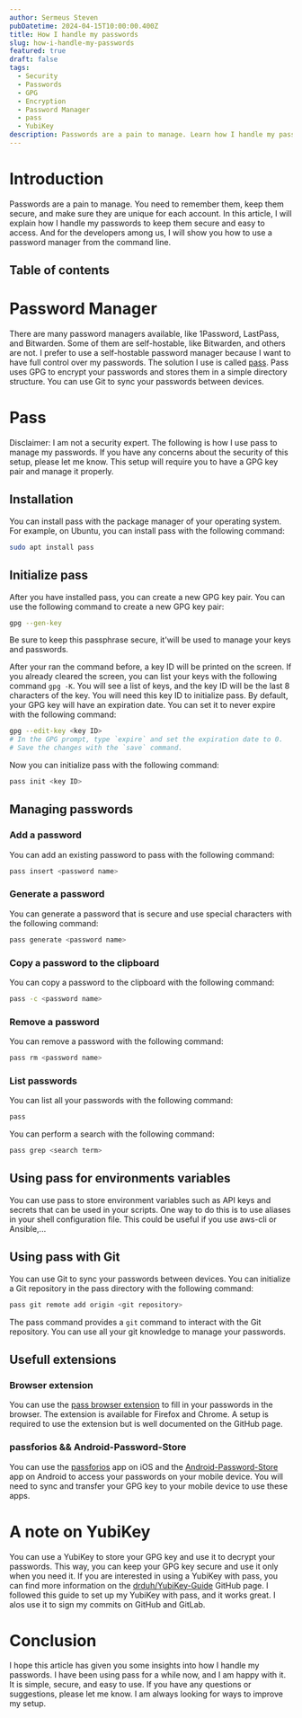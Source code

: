```yaml
---
author: Sermeus Steven
pubDatetime: 2024-04-15T10:00:00.400Z
title: How I handle my passwords
slug: how-i-handle-my-passwords
featured: true
draft: false
tags:
  - Security
  - Passwords
  - GPG
  - Encryption
  - Password Manager
  - pass
  - YubiKey
description: Passwords are a pain to manage. Learn how I handle my passwords to keep them secure and easy to access.
---
```


# Introduction

Passwords are a pain to manage. You need to remember them, keep them secure, and make sure they are unique for each account. In this article, I will explain how I handle my passwords to keep them secure and easy to access. And for the developers among us, I will show you how to use a password manager from the command line.

## Table of contents

# Password Manager

There are many password managers available, like 1Password, LastPass, and Bitwarden. Some of them are self-hostable, like Bitwarden, and others are not. I prefer to use a self-hostable password manager because I want to have full control over my passwords. The solution I use is called [pass](https://www.passwordstore.org/). Pass uses GPG to encrypt your passwords and stores them in a simple directory structure. You can use Git to sync your passwords between devices.

# Pass

Disclaimer: I am not a security expert. The following is how I use pass to manage my passwords. If you have any concerns about the security of this setup, please let me know. This setup will require you to have a GPG key pair and manage it properly.

## Installation

You can install pass with the package manager of your operating system. For example, on Ubuntu, you can install pass with the following command:

```bash
sudo apt install pass
```

## Initialize pass

After you have installed pass, you can create a new GPG key pair. You can use the following command to create a new GPG key pair:

```bash
gpg --gen-key
```

Be sure to keep this passphrase secure, it'will be used to manage your keys and passwords.

After your ran the command before, a key ID will be printed on the screen. If you already cleared the screen, you can list your keys with the following command `gpg -K`. You will see a list of keys, and the key ID will be the last 8 characters of the key. You will need this key ID to initialize pass. By default, your GPG key will have an expiration date. You can set it to never expire with the following command:

```bash
gpg --edit-key <key ID>
# In the GPG prompt, type `expire` and set the expiration date to 0.
# Save the changes with the `save` command.
```

Now you can initialize pass with the following command:

```bash
pass init <key ID>
```

## Managing passwords

### Add a password

You can add an existing password to pass with the following command:

```bash
pass insert <password name>
```

### Generate a password

You can generate a password that is secure and use special characters with the following command:

```bash
pass generate <password name>
```

### Copy a password to the clipboard

You can copy a password to the clipboard with the following command:

```bash
pass -c <password name>
```

### Remove a password

You can remove a password with the following command:

```bash
pass rm <password name>
```

### List passwords

You can list all your passwords with the following command:

```bash
pass
```

You can perform a search with the following command:

```bash
pass grep <search term>
```

## Using pass for environments variables

You can use pass to store environment variables such as API keys and secrets that can be used in your scripts. One way to do this is to use aliases in your shell configuration file. This could be useful if you use aws-cli or Ansible,...

## Using pass with Git

You can use Git to sync your passwords between devices. You can initialize a Git repository in the pass directory with the following command:

```bash
pass git remote add origin <git repository>
```

The pass command provides a `git` command to interact with the Git repository. You can use all your git knowledge to manage your passwords.

## Usefull extensions

### Browser extension

You can use the [pass browser extension](https://github.com/browserpass/browserpass-extension) to fill in your passwords in the browser. The extension is available for Firefox and Chrome. A setup is required to use the extension but is well documented on the GitHub page.

### passforios && Android-Password-Store

You can use the [passforios](https://mssun.github.io/passforios/) app on iOS and the [Android-Password-Store](https://github.com/android-password-store/Android-Password-Store#readme) app on Android to access your passwords on your mobile device. You will need to sync and transfer your GPG key to your mobile device to use these apps.

# A note on YubiKey

You can use a YubiKey to store your GPG key and use it to decrypt your passwords. This way, you can keep your GPG key secure and use it only when you need it. If you are interested in using a YubiKey with pass, you can find more information on the [drduh/YubiKey-Guide](https://github.com/drduh/YubiKey-Guide) GitHub page. I followed this guide to set up my YubiKey with pass, and it works great. I alos use it to sign my commits on GitHub and GitLab.

# Conclusion

I hope this article has given you some insights into how I handle my passwords. I have been using pass for a while now, and I am happy with it. It is simple, secure, and easy to use. If you have any questions or suggestions, please let me know. I am always looking for ways to improve my setup.
